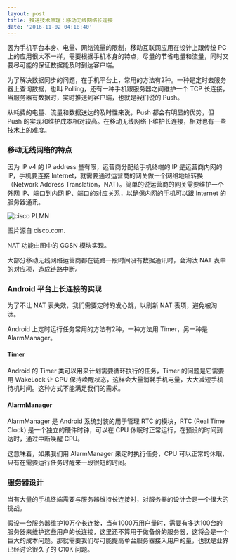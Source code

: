```yaml
---
layout: post
title: 推送技术原理：移动无线网络长连接
date: '2016-11-02 04:18:40'
---
```


因为手机平台本身、电量、网络流量的限制，移动互联网应用在设计上跟传统 PC 上的应用很大不一样，需要根据手机本身的特点，尽量的节省电量和流量，同时又要尽可能的保证数据能及时到达客户端。

为了解决数据同步的问题，在手机平台上，常用的方法有2种。一种是定时去服务器上查询数据，也叫 Polling，还有一种手机跟服务器之间维护一个 TCP 长连接，当服务器有数据时，实时推送到客户端，也就是我们说的 Push。

从耗费的电量、流量和数据送达的及时性来说，Push 都会有明显的优势，但 Push 的实现和维护成本相对较高。在移动无线网络下维护长连接，相对也有一些技术上的难度。

### 移动无线网络的特点 ###

因为 IP v4 的 IP address 量有限，运营商分配给手机终端的 IP 是运营商内网的 IP，手机要连接 Internet，就需要通过运营商的网关做一个网络地址转换（Network Address Translation，NAT）。简单的说运营商的网关需要维护一个外网 IP、端口到内网 IP、端口的对应关系，以确保内网的手机可以跟 Internet 的服务器通讯。

![cisco PLMN](http://www.cisco.com/en/US/i/100001-200000/110001-120000/119001-120000/119935.jpg)

图片源自 cisco.com. 

NAT 功能由图中的 GGSN 模块实现。

大部分移动无线网络运营商都在链路一段时间没有数据通讯时，会淘汰 NAT 表中的对应项，造成链路中断。

### Android 平台上长连接的实现 ###

为了不让 NAT 表失效，我们需要定时的发心跳，以刷新 NAT 表项，避免被淘汰。

Android 上定时运行任务常用的方法有2种，一种方法用 Timer，另一种是 AlarmManager。

#### Timer ####

Android 的 Timer 类可以用来计划需要循环执行的任务，Timer 的问题是它需要用 WakeLock 让 CPU 保持唤醒状态，这样会大量消耗手机电量，大大减短手机待机时间。这种方式不能满足我们的需求。

#### AlarmManager ####

AlarmManager 是 Android 系统封装的用于管理 RTC 的模块，RTC (Real Time Clock) 是一个独立的硬件时钟，可以在 CPU 休眠时正常运行，在预设的时间到达时，通过中断唤醒 CPU。

这意味着，如果我们用 AlarmManager 来定时执行任务，CPU 可以正常的休眠，只有在需要运行任务时醒来一段很短的时间。

### 服务器设计 ###

当有大量的手机终端需要与服务器维持长连接时，对服务器的设计会是一个很大的挑战。

假设一台服务器维护10万个长连接，当有1000万用户量时，需要有多达100台的服务器来维护这些用户的长连接，这里还不算用于做备份的服务器，这将会是一个巨大的成本问题。那就需要我们尽可能提高单台服务器接入用户的量，也就是业界已经讨论很久了的 C10K 问题。
